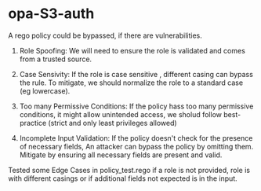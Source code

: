 # opa-S3-auth
A rego policy could be bypassed, if there are vulnerabilities.

1. Role Spoofing: We will need to ensure the role is validated and comes from a trusted source.

2. Case Sensivity:
If the role is case sensitive , different casing can bypass the rule. To mitigate, we should normalize the role to a standard
case (eg lowercase).

3. Too many Permissive Conditions:
If the policy hass too many permissive conditions, it might allow unintended access, we sholud follow best-practice (strict and only least privileges allowed)

4. Incomplete Input Validation:
If the policy doesn't check for the presence of necessary fields, An attacker can bypass the policy by omitting them. Mitigate by ensuring all necessary fields are present and valid. 

Tested some Edge Cases in policy_test.rego 
if a role is not provided, role is with different casings or if additional fields not expected is in the input.